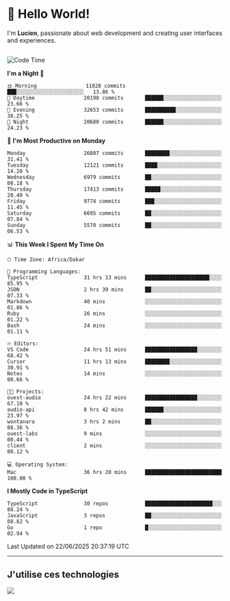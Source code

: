 # 👋 Hello World!

I'm **Lucien**, passionate about web development and creating user interfaces and experiences.

##

<!--START_SECTION:waka-->
![Code Time](http://img.shields.io/badge/Code%20Time-3%2C249%20hrs%2050%20mins-blue)

**I'm a Night 🦉** 

```text
🌞 Morning                11828 commits       ███░░░░░░░░░░░░░░░░░░░░░░   13.86 % 
🌆 Daytime                20198 commits       ██████░░░░░░░░░░░░░░░░░░░   23.66 % 
🌃 Evening                32653 commits       ██████████░░░░░░░░░░░░░░░   38.25 % 
🌙 Night                  20680 commits       ██████░░░░░░░░░░░░░░░░░░░   24.23 % 
```
📅 **I'm Most Productive on Monday** 

```text
Monday                   26807 commits       ████████░░░░░░░░░░░░░░░░░   31.41 % 
Tuesday                  12121 commits       ████░░░░░░░░░░░░░░░░░░░░░   14.20 % 
Wednesday                6979 commits        ██░░░░░░░░░░░░░░░░░░░░░░░   08.18 % 
Thursday                 17413 commits       █████░░░░░░░░░░░░░░░░░░░░   20.40 % 
Friday                   9774 commits        ███░░░░░░░░░░░░░░░░░░░░░░   11.45 % 
Saturday                 6695 commits        ██░░░░░░░░░░░░░░░░░░░░░░░   07.84 % 
Sunday                   5570 commits        ██░░░░░░░░░░░░░░░░░░░░░░░   06.53 % 
```


📊 **This Week I Spent My Time On** 

```text
🕑︎ Time Zone: Africa/Dakar

💬 Programming Languages: 
TypeScript               31 hrs 13 mins      █████████████████████░░░░   85.95 % 
JSON                     2 hrs 39 mins       ██░░░░░░░░░░░░░░░░░░░░░░░   07.33 % 
Markdown                 40 mins             ░░░░░░░░░░░░░░░░░░░░░░░░░   01.86 % 
Ruby                     26 mins             ░░░░░░░░░░░░░░░░░░░░░░░░░   01.22 % 
Bash                     24 mins             ░░░░░░░░░░░░░░░░░░░░░░░░░   01.11 % 

🔥 Editors: 
VS Code                  24 hrs 51 mins      █████████████████░░░░░░░░   68.42 % 
Cursor                   11 hrs 13 mins      ████████░░░░░░░░░░░░░░░░░   30.91 % 
Notes                    14 mins             ░░░░░░░░░░░░░░░░░░░░░░░░░   00.66 % 

🐱‍💻 Projects: 
ouest-audio              24 hrs 22 mins      █████████████████░░░░░░░░   67.10 % 
audio-api                8 hrs 42 mins       ██████░░░░░░░░░░░░░░░░░░░   23.97 % 
wontanara                3 hrs 2 mins        ██░░░░░░░░░░░░░░░░░░░░░░░   08.36 % 
ouest-labs               9 mins              ░░░░░░░░░░░░░░░░░░░░░░░░░   00.44 % 
client                   2 mins              ░░░░░░░░░░░░░░░░░░░░░░░░░   00.12 % 

💻 Operating System: 
Mac                      36 hrs 20 mins      █████████████████████████   100.00 % 
```

**I Mostly Code in TypeScript** 

```text
TypeScript               30 repos            ██████████████████████░░░   88.24 % 
JavaScript               3 repos             ██░░░░░░░░░░░░░░░░░░░░░░░   08.82 % 
Go                       1 repo              █░░░░░░░░░░░░░░░░░░░░░░░░   02.94 % 
```




 Last Updated on 22/06/2025 20:37:19 UTC
<!--END_SECTION:waka-->
---

## J'utilise ces technologies

<p align="left">
  <a href="https://skillicons.dev">
    <img src="https://skillicons.dev/icons?i=ts,js,go,ruby,css,scss,tailwind,react,vite,nextjs,docker,figma,ableton" />
  </a>
</p>

